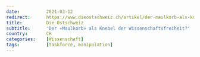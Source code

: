 ```yaml
---
date:          2021-03-12
redirect:      https://www.dieostschweiz.ch/artikel/der-maulkorb-als-knebel-der-wissenschaftsfreiheit--PJnDPVm
title:         Die Ostschweiz
subtitle:      'Der «Maulkorb» als Knebel der Wissenschaftsfreiheit?'
country:       CH
categories:    [Wissenschaft]
tags:          [taskforce, manipulation]
---
```

